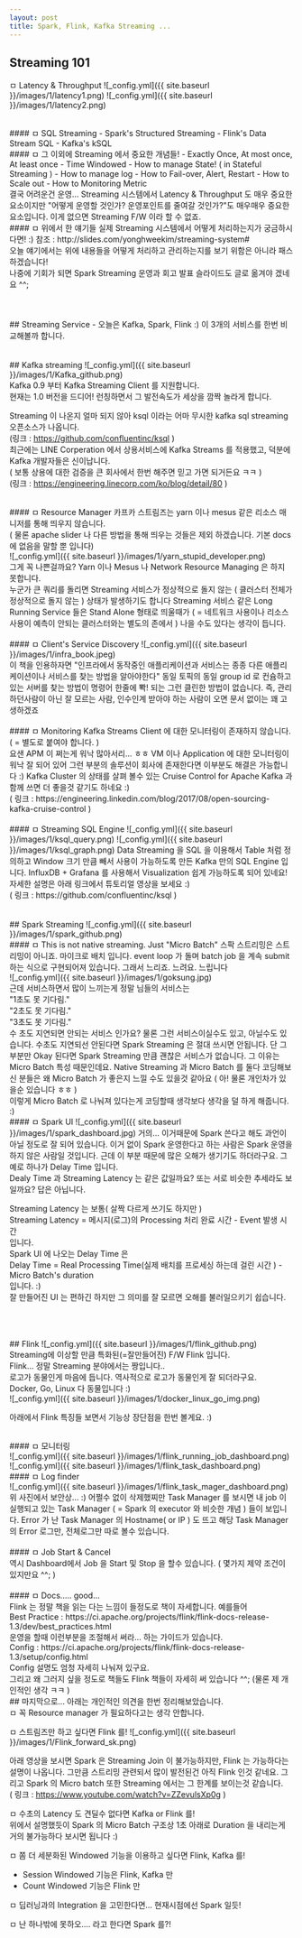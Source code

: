 ```yaml
---
layout: post
title: Spark, Flink, Kafka Streaming ...
---
```


## Streaming 101
ㅁ Latency & Throughput
![_config.yml]({{ site.baseurl }}/images/1/latency1.png)
![_config.yml]({{ site.baseurl }}/images/1/latency2.png)



<br/>
#### ㅁ SQL Streaming
 - Spark's Structured Streaming
 - Flink's Data Stream SQL
 - Kafka's kSQL
 
 <br/>
#### ㅁ 그 이외에 Streaming 에서 중요한 개념들!
 - Exactly Once, At most once, At least once
 - Time Windowed
 - How to manage State! ( in Stateful Streaming )
 - How to manage log
 - How to Fail-over, Alert, Restart
 - How to Scale out
 - How to Monitoring Metric
 <br/>
 결국 어려운건 운영... Streaming 시스템에서 Latency & Throughput 도 
 매우 중요한 요소이지만 "어떻게 운영할 것인가? 운영포인트를 줄여갈 것인가?"도
 매우매우 중요한 요소입니다. 이게 없으면 Streaming F/W 이라 할 수 없죠.
 
<br/>
#### ㅁ 위에서 한 얘기들 실제 Streaming 시스템에서 어떻게 처리하는지가 궁금하시다면! :)
참조 : http://slides.com/yonghweekim/streaming-system# <br/>
오늘 얘기에서는 위에 내용들을 어떻게 처리하고 관리하는지를 보기 위함은 아니라 패스 하겠습니다!<br/>
나중에 기회가 되면 Spark Streaming 운영과 회고 발표 슬라이드도 글로 옮겨야 겠네요 ^^;<br/>


<br/>
<br/>
<br/>
## Streaming Service
 - 오늘은 Kafka, Spark, Flink :) 이 3개의 서비스를 한번 
비교해볼까 합니다.


<br/>
<br/>
<br/>
## Kafka streaming
![_config.yml]({{ site.baseurl }}/images/1/Kafka_github.png) <br/>
Kafka 0.9 부터 Kafka Streaming Client 를 지원합니다.<br/>
현재는 1.0 버전을 드디어! 런칭하면서 그 발전속도가 세상을 깜짝 놀라게 합니다.

Streaming 이 나온지 얼마 되지 않아 ksql 이라는 어마 무시한 kafka sql streaming 오픈소스가 나옵니다. <br/>
(링크 : https://github.com/confluentinc/ksql ) <br/>
최근에는 LINE Corperation 에서 상용서비스에 Kafka Streams 를 적용했고, 덕분에 Kafka 개발자들은 신이납니다. <br/>
( 보통 상용에 대한 검증을 큰 회사에서 한번 해주면 믿고 가면 되거든요 ㅋㅋ ) <br/>
(링크 : https://engineering.linecorp.com/ko/blog/detail/80 ) <br/>

<br/>
#### ㅁ Resource Manager
카프카 스트림즈는 yarn 이나 mesus 같은 리소스 매니저를 통해 띄우지 않습니다. <br/>
( 물론 apache slider 나 다른 방법을 통해 띄우는 것들은 제외 하겠습니다. 기본 docs 에 없음을 말할 뿐 입니다) <br/>
![_config.yml]({{ site.baseurl }}/images/1/yarn_stupid_developer.png) <br/>
그게 꼭 나쁜걸까요? Yarn 이나 Mesus 나 Network Resource Managing 은 하지 못합니다. <br/>
누군가 큰 쿼리를 돌리면 Streaming 서비스가 정상적으로 돌지 않는 ( 클러스터 전체가 정상적으로 돌지 않는 )
상태가 발생하기도 합니다
 Streaming 서비스 같은 Long Running Service 들은 Stand Alone 형태로 띄울때가 ( = 네트워크 사용이나 리소스 사용이
 예측이 안되는 클러스터와는 별도의 존에서 ) 나을 수도 있다는 생각이 듭니다. <br/>
 
 <br/>
#### ㅁ Client's Service Discovery
![_config.yml]({{ site.baseurl }}/images/1/infra_book.jpeg) <br/>
이 책을 인용하자면 "인프라에서 동작중인 애플리케이션과 서비스는 종종 다른 애플리케이션이나 서비스를 찾는 방법을 알아야한다"
동일 토픽의 동일 group id 로 컨슘하고 있는 서버를 찾는 방법이 명령어 한줄에 뽝! 되는 그런 클린한 방법이 없습니다.
즉, 관리하던사람이 아닌 잘 모르는 사람, 인수인계 받아야 하는 사람이 오면 문서 없이는 꽤 고생하겠죠 <br/>

<br/>
#### ㅁ Monitoring
Kafka Streams Client 에 대한 모니터링이 존재하지 않습니다. ( = 별도로 붙여야 합니다. ) <br/>
요샌 APM 이 쩌는게 워낙 많아서리... ㅎㅎ 
VM 이나 Application 에 대한 모니터링이 워낙 잘 되어 있어 그런 부분의 솔루션이 회사에 존재한다면
이부분도 해결은 가능합니다 :)
Kafka Cluster 의 상태를 살펴 볼수 있는 Cruise Control for Apache Kafka 과 함께 쓰면 더 좋을것 같기도 하네요 :) <br/>
( 링크 : https://engineering.linkedin.com/blog/2017/08/open-sourcing-kafka-cruise-control ) <br/>

<br/>
#### ㅁ Streaming SQL Engine
![_config.yml]({{ site.baseurl }}/images/1/ksql_query.png)
![_config.yml]({{ site.baseurl }}/images/1/ksql_graph.png)
Data Streaming 을 SQL 을 이용해서 Table 처럼 정의하고 Window 크기 만큼
빼서 사용이 가능하도록 만든 Kafka 만의 SQL Engine 입니다.
InfluxDB + Grafana 를 사용해서 Visualization 쉽게 가능하도록 되어 있네요!
자세한 설명은 아래 링크에서 튜토리얼 영상을 보세요 :) <br/>
( 링크 : https://github.com/confluentinc/ksql )

<br/>
<br/>
<br/>
## Spark Streaming
![_config.yml]({{ site.baseurl }}/images/1/spark_github.png)

<br/>
#### ㅁ This is not native streaming. Just "Micro Batch"
스팍 스트리밍은 스트리밍이 아니죠. 마이크로 배치 입니다.
event loop 가 돌며 batch job 을 계속 submit 하는 식으로 구현되어져 있습니다.
그래서 느리죠. 느려요. 느립니다 <br/>
![_config.yml]({{ site.baseurl }}/images/1/goksung.jpg) <br/>
근데 서비스하면서 많이 느끼는게 정말 님들의 서비스는 <br/>
"1초도 못 기다림."<br/>
"2초도 못 기다림."<br/>
"3초도 못 기다림."<br/>
수 초도 지연되면 안되는 서비스 인가요? 물론 그런 서비스이실수도 있고,
아닐수도 있습니다. 수초도 지연되선 안된다면 Spark Streaming 은 절대 쓰시면 안됩니다.
단 그 부분만 Okay 된다면 Spark Streaming 만큼 괜찮은 서비스가 없습니다.
그 이유는 Micro Batch 특성 때문인데요. Native Streaming 과 Micro Batch 를 둘다 코딩해보신 분들은
왜 Micro Batch 가 좋은지 느낄 수도 있을것 같아요 ( 아! 물론 개인차가 있을순 있습니다 ㅎㅎ ) <br/>
이렇게 Micro Batch 로 나눠져 있다는게 코딩할때 생각보다 생각을 덜 하게 해줍니다. :)

<br/>
#### ㅁ Spark UI
![_config.yml]({{ site.baseurl }}/images/1/spark_dashboard.jpg)
거의... 이거때문에 Spark 쓴다고 해도 과언이 아닐 정도로 잘 되어 있습니다.
이거 없이 Spark 운영한다고 하는 사람은 Spark 운영을 하지 않은 사람일 것입니다.
근데 이 부분 때문에 많은 오해가 생기기도 하더라구요.
그 예로 하나가 Delay Time 입니다. <br/>
Dealy Time 과 Streaming Latency 는 같은 값일까요? 또는 서로 비슷한 추세라도 보일까요?
답은 아닙니다. 

Streaming Latency 는 보통( 살짝 다르게 쓰기도 하지만 ) <br/>
Streaming Latency = 메시지(로그)의 Processing 처리 완료 시간 - Event 발생 시간 <br/>
입니다.<br/>
Spark UI 에 나오는 Delay Time 은<br/>
Delay Time = Real Processing Time(실제 배치를 프로세싱 하는데 걸린 시간 ) - Micro Batch's duration <br/>
입니다. :)<br/>
잘 만들어진 UI 는 편하긴 하지만 그 의미를 잘 모르면 오해를 불러일으키기 쉽습니다.<br/>



<br/>
<br/>
<br/>
## Flink
![_config.yml]({{ site.baseurl }}/images/1/flink_github.png)
Streaming에 이상할 만큼 특화된(=잘만들어진) F/W Flink 입니다. <br/>
Flink... 정말 Streaming 분야에서는 짱입니다.. <br />
로고가 동물인게 마음에 듭니다. 역사적으로 로고가 동물인게 잘 되더라구요.<br />
Docker, Go, Linux 다 동물입니다 :) <br />
![_config.yml]({{ site.baseurl }}/images/1/docker_linux_go_img.png) <br />

아래에서 Flink 특징들 보면서 기능상 장단점을 한번 볼게요. :) <br />

<br/>
#### ㅁ 모니터링 <br/>
![_config.yml]({{ site.baseurl }}/images/1/flink_running_job_dashboard.png)
![_config.yml]({{ site.baseurl }}/images/1/flink_task_dashboard.png)

<br/>
#### ㅁ Log finder <br/>
![_config.yml]({{ site.baseurl }}/images/1/flink_task_mager_dashboard.png) <br/>
위 사진에서 보안상... :) 어쩔수 없이 삭제했찌만 Task Manager 를 보시면 내 job 이 실행되고 있는 Task Manager ( = Spark 의 executor 와 비슷한 개념 )
들이 보입니다. Error 가 난 Task Manager 의 Hostname( or IP ) 도 뜨고 해당 Task Manager 의 Error 로그만, 전체로그만 따로 볼수 있습니다. <br/>

<br/>
#### ㅁ Job Start & Cancel <br/>
역시 Dashboard에서 Job 을 Start 및 Stop 을 할수 있습니다. ( 몇가지 제약 조건이 있지만요 ^^; )<br/>

<br/>
#### ㅁ Docs..... good... <br/>
Flink 는 정말 책을 읽는 다는 느낌이 들정도로 책이 자세합니다. 예를들어 <br />
Best Practice : https://ci.apache.org/projects/flink/flink-docs-release-1.3/dev/best_practices.html <br/>
운영을 할때 이런부분을 조절해서 써라... 하는 가이드가 있습니다.<br/>
Config : https://ci.apache.org/projects/flink/flink-docs-release-1.3/setup/config.html<br/>
Config 설명도 엄청 자세히 나눠져 있구요.<br/>
그리고 왜 그러지 싶을 정도로 책들도 Flink 책들이 자세히 써 있습니다 ^^; (물론 제 개인적인 생각 ㅋㅋ )




<br />
## 마지막으로...
아래는 개인적인 의견을 한번 정리해보았습니다.<br/>
ㅁ 꼭 Resource manager 가 필요하다고는 생각 안합니다.


ㅁ 스트림즈만 하고 싶다면 Flink 를!
![_config.yml]({{ site.baseurl }}/images/1/Flink_forward_sk.png)


아래 영상을 보시면 Spark 은 Streaming Join 이 불가능하지만,
Flink 는 가능하다는 설명이 나옵니다. 그만큼 스트리밍 관련되서 많이 발전된건 아직 Flink 인것 같네요. 그리고 Spark 의 Micro batch 또한 Streaming 에서는 그 한계를 보이는것 같습니다. <br/>
( 링크 : https://www.youtube.com/watch?v=ZZevulsXp0g )

ㅁ 수초의 Latency 도 견딜수 없다면 Kafka or Flink 를! <br/>
위에서 설명했듯이 Spark 의 Micro Batch 구조상 1초 아래로 Duration 을 내리는게 거의 불가능하다 보시면 됩니다 :) <br/>

ㅁ 쫌 더 세분화된 Windowed 기능을 이용하고 싶다면 Flink, Kafka 를! <br/>
 - Session Windowed 기능은 Flink, Kafka 만 <br/>
 - Count Windowed 기능은 Flink 만

ㅁ 딥러닝과의 Integration 을 고민한다면... 현재시점에선 Spark 일듯! <br/>

ㅁ 난 하나밖에 못하오.... 라고 한다면 Spark 를?! <br/>




